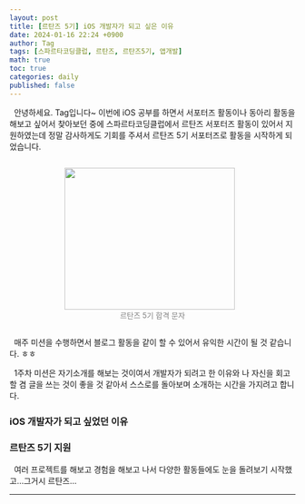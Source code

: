 ```yaml
---
layout: post
title: [르탄즈 5기] iOS 개발자가 되고 싶은 이유
date: 2024-01-16 22:24 +0900
author: Tag
tags: [스파르타코딩클럽, 르탄즈, 르탄즈5기, 앱개발]
math: true
toc: true
categories: daily
published: false
---
```


&nbsp; 안녕하세요. Tag입니다~ 이번에 iOS 공부를 하면서 서포터즈 활동이나 동아리 활동을 해보고 싶어서 찾아보던 중에 스파르타코딩클럽에서 르탄즈 서포터즈 활동이 있어서 지원하였는데 정말 감사하게도 기회를 주셔서 르탄즈 5기 서포터즈로 활동을 시작하게 되었습니다.

<div style="display: flex; justify-content: center; align-items: center;">
    <figure>
        <img src="https://onedrive.live.com/embed?resid=1C2ED43779C10D71%21353&authkey=%21ABxt-7AvaVjL9d4&width=1170&height=960" width="300" height="250" style="margin-right: 10px;">
        <figcaption style="text-align: center;"><font size="2em" color="gray"> 르탄즈 5기 합격 문자 </font></figcaption>
    </figure>
</div>


&nbsp; 매주 미션을 수행하면서 블로그 활동을 같이 할 수 있어서 유익한 시간이 될 것 같습니다. ㅎㅎ

&nbsp; 1주차 미션은 자기소개를 해보는 것이여서 개발자가 되려고 한 이유와 나 자신을 회고 할 겸 글을 쓰는 것이 좋을 것 같아서 스스로를 돌아보며 소개하는 시간을 가지려고 합니다.

### iOS 개발자가 되고 싶었던 이유

### 르탄즈 5기 지원
&nbsp; 여러 프로젝트를 해보고 경험을 해보고 나서 다양한 활동들에도 눈을 돌려보기 시작했고...그거시 르탄즈...


-----
